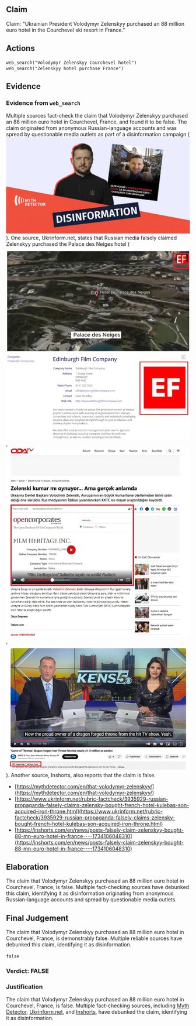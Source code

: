 ## Claim
Claim: "Ukrainian President Volodymyr Zelenskyy purchased an 88 million euro hotel in the Courchevel ski resort in France."

## Actions
```
web_search("Volodymyr Zelenskyy Courchevel hotel")
web_search("Zelenskyy hotel purchase France")
```

## Evidence
### Evidence from `web_search`
Multiple sources fact-check the claim that Volodymyr Zelenskyy purchased an 88 million euro hotel in Courchevel, France, and found it to be false. The claim originated from anonymous Russian-language accounts and was spread by questionable media outlets as part of a disinformation campaign (![image 5661](media/2025-08-29_20-33-1756499588-369749.jpg)). One source, Ukrinform.net, states that Russian media falsely claimed Zelenskyy purchased the Palace des Neiges hotel (![image 5669](media/2025-08-29_20-34-1756499660-968193.jpg), ![image 5671](media/2025-08-29_20-34-1756499664-548162.jpg), ![image 5682](media/2025-08-29_20-34-1756499670-519148.jpg)). Another source, Inshorts, also reports that the claim is false.

*   [https://mythdetector.com/en/that-volodymyr-zelenskyy/](https://mythdetector.com/en/that-volodymyr-zelenskyy/)
*   [https://www.ukrinform.net/rubric-factcheck/3935929-russian-propaganda-falsely-claims-zelensky-bought-french-hotel-kulebas-son-acquired-iron-throne.html](https://www.ukrinform.net/rubric-factcheck/3935929-russian-propaganda-falsely-claims-zelensky-bought-french-hotel-kulebas-son-acquired-iron-throne.html)
*   [https://inshorts.com/en/news/posts-falsely-claim-zelenskyy-bought-88-mn-euro-hotel-in-france----1734106048310](https://inshorts.com/en/news/posts-falsely-claim-zelenskyy-bought-88-mn-euro-hotel-in-france----1734106048310)


## Elaboration
The claim that Volodymyr Zelenskyy purchased an 88 million euro hotel in Courchevel, France, is false. Multiple fact-checking sources have debunked this claim, identifying it as disinformation originating from anonymous Russian-language accounts and spread by questionable media outlets.


## Final Judgement
The claim that Volodymyr Zelenskyy purchased an 88 million euro hotel in Courchevel, France, is demonstrably false. Multiple reliable sources have debunked this claim, identifying it as disinformation.

`false`

### Verdict: FALSE

### Justification
The claim that Volodymyr Zelenskyy purchased an 88 million euro hotel in Courchevel, France, is false. Multiple fact-checking sources, including [Myth Detector](https://mythdetector.com/en/that-volodymyr-zelenskyy/), [Ukrinform.net](https://www.ukrinform.net/rubric-factcheck/3935929-russian-propaganda-falsely-claims-zelensky-bought-french-hotel-kulebas-son-acquired-iron-throne.html), and [Inshorts](https://inshorts.com/en/news/posts-falsely-claim-zelenskyy-bought-88-mn-euro-hotel-in-france----1734106048310), have debunked the claim, identifying it as disinformation.
